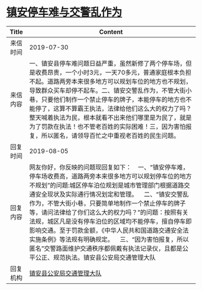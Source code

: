 # <a href="http://www.shangluo.gov.cn/zmhd/ldxxxx.jsp?urltype=leadermail.LeaderMailContentUrl&wbtreeid=1112&leadermailid=5385">镇安停车难与交警乱作为</a>
|Title|Content|
|:---:|---|
|来信时间|2019-07-30|
|来信内容|一、镇安县停车难问题日益严重，虽然新修了两个停车场，但是收费昂贵，一个小时3元，一天70多元，普通家庭根本负担不起。道路两旁本来很多地方可以规划车位的地方也不规划，导致群众买车却停不起车。二、镇安交警乱作为，不管大街小巷，只要他们制作一个禁止停车的牌子，本能停车的地方也不能停了，这算不算霸王执法，法律给他们这么大的权力了吗？整天喊着执法为民，根本就看不出来他们哪里是为民了，就是为了罚款在执法！也不管老百姓的实际困难！三，因为害怕报复，所以匿名，请领导百忙之中重视老百姓的民生问题。|
|回复时间|2019-08-05|
|回复内容|网友你好，你反映的问题现回复如下：    一、“镇安停车难，停车场收费高，道路两旁本来很多地方可以规划停车位的地方不规划”的问题:城区停车泊位规划是城市管理部门根据道路交通安全现状及实际通行情况划定和管理。    二、“镇安交警乱作为，不管大街小巷，只要简单地制作一个禁止停车的牌子等，请问法律给了你们这么大的权力吗？”的问题：按照有关法规，城区凡是没有停车泊位的区域均不能停车，擅自停车即影响交通。至于罚款金额，《中华人民共和国道路交通安全法实施条例》等法规有明确规定。    三、“因为害怕报复，所以匿名”交警路面维护交通秩序都佩戴有执法记录仪，且都是公平公正、规范执法。镇安县公安局交通管理大队|
|回复机构|<a href="../../categories/agencies/镇安县公安局交通管理大队.md">镇安县公安局交通管理大队</a>|